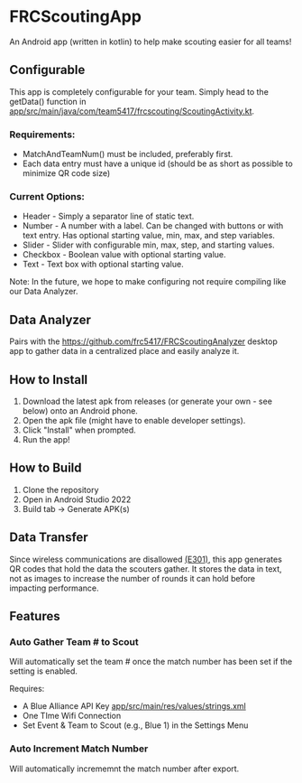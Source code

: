 # FRCScoutingApp
An Android app (written in kotlin) to help make scouting easier for all teams!

## Configurable
This app is completely configurable for your team. Simply head to the getData() function in [app/src/main/java/com/team5417/frcscouting/ScoutingActivity.kt](https://github.com/frc5417/FRCScoutingApp/blob/main/app/src/main/java/com/team5417/frcscouting/ScoutingActivity.kt).

### Requirements:
* MatchAndTeamNum() must be included, preferably first.
* Each data entry must have a unique id (should be as short as possible to minimize QR code size)

### Current Options:
* Header - Simply a separator line of static text.
* Number - A number with a label. Can be changed with buttons or with text entry. Has optional starting value, min, max, and step variables.
* Slider - Slider with configurable min, max, step, and starting values.
* Checkbox - Boolean value with optional starting value.
* Text - Text box with optional starting value.

Note: In the future, we hope to make configuring not require compiling like our Data Analyzer.

## Data Analyzer
Pairs with the https://github.com/frc5417/FRCScoutingAnalyzer desktop app to gather data in a centralized place and easily analyze it.

## How to Install
1. Download the latest apk from releases (or generate your own - see below) onto an Android phone.
2. Open the apk file (might have to enable developer settings).
3. Click "Install" when prompted.
4. Run the app!

## How to Build
1. Clone the repository
2. Open in Android Studio 2022
3. Build tab -> Generate APK(s)

## Data Transfer
Since wireless communications are disallowed [(E301)](https://www.firstinspires.org/sites/default/files/uploads/frc/EventRulesManual.pdf), this app generates QR codes that hold the data the scouters gather. It stores the data in text, not as images to increase the number of rounds it can hold before impacting performance.

## Features
### Auto Gather Team # to Scout
Will automatically set the team # once the match number has been set if the setting is enabled.

Requires:

* A Blue Alliance API Key [app/src/main/res/values/strings.xml](https://github.com/frc5417/FRCScoutingApp/blob/main/app/src/main/res/values/strings.xml)
* One TIme Wifi Connection
* Set Event & Team to Scout (e.g., Blue 1) in the Settings Menu

### Auto Increment Match Number
Will automatically incrememnt the match number after export.